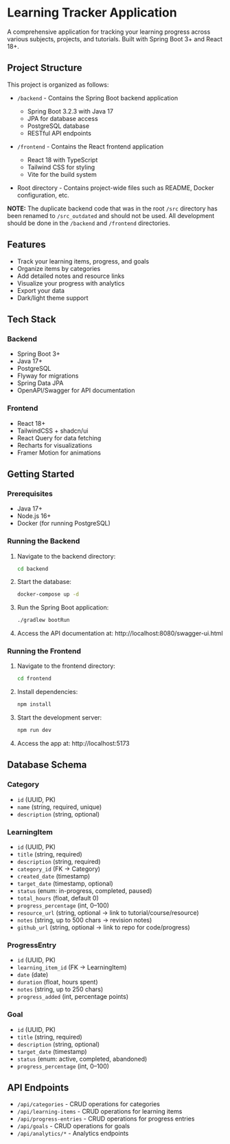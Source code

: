 # Learning Tracker Application

A comprehensive application for tracking your learning progress across various subjects, projects, and tutorials. Built with Spring Boot 3+ and React 18+.

## Project Structure

This project is organized as follows:

- `/backend` - Contains the Spring Boot backend application
  - Spring Boot 3.2.3 with Java 17
  - JPA for database access
  - PostgreSQL database
  - RESTful API endpoints
  
- `/frontend` - Contains the React frontend application
  - React 18 with TypeScript
  - Tailwind CSS for styling
  - Vite for the build system

- Root directory - Contains project-wide files such as README, Docker configuration, etc.

**NOTE:** The duplicate backend code that was in the root `/src` directory has been renamed to `/src_outdated` and should not be used. All development should be done in the `/backend` and `/frontend` directories.

## Features

- Track your learning items, progress, and goals
- Organize items by categories
- Add detailed notes and resource links
- Visualize your progress with analytics
- Export your data
- Dark/light theme support

## Tech Stack

### Backend
- Spring Boot 3+
- Java 17+
- PostgreSQL
- Flyway for migrations
- Spring Data JPA
- OpenAPI/Swagger for API documentation

### Frontend
- React 18+
- TailwindCSS + shadcn/ui
- React Query for data fetching
- Recharts for visualizations
- Framer Motion for animations

## Getting Started

### Prerequisites
- Java 17+
- Node.js 16+
- Docker (for running PostgreSQL)

### Running the Backend

1. Navigate to the backend directory:
   ```bash
   cd backend
   ```

2. Start the database:
   ```bash
   docker-compose up -d
   ```

3. Run the Spring Boot application:
   ```bash
   ./gradlew bootRun
   ```

4. Access the API documentation at: http://localhost:8080/swagger-ui.html

### Running the Frontend

1. Navigate to the frontend directory:
   ```bash
   cd frontend
   ```

2. Install dependencies:
   ```bash
   npm install
   ```

3. Start the development server:
   ```bash
   npm run dev
   ```

4. Access the app at: http://localhost:5173

## Database Schema

### Category
- `id` (UUID, PK)
- `name` (string, required, unique)
- `description` (string, optional)

### LearningItem
- `id` (UUID, PK)
- `title` (string, required)
- `description` (string, required)
- `category_id` (FK → Category)
- `created_date` (timestamp)
- `target_date` (timestamp, optional)
- `status` (enum: in-progress, completed, paused)
- `total_hours` (float, default 0)
- `progress_percentage` (int, 0–100)
- `resource_url` (string, optional → link to tutorial/course/resource)
- `notes` (string, up to 500 chars → revision notes)
- `github_url` (string, optional → link to repo for code/progress)

### ProgressEntry
- `id` (UUID, PK)
- `learning_item_id` (FK → LearningItem)
- `date` (date)
- `duration` (float, hours spent)
- `notes` (string, up to 250 chars)
- `progress_added` (int, percentage points)

### Goal
- `id` (UUID, PK)
- `title` (string, required)
- `description` (string, optional)
- `target_date` (timestamp)
- `status` (enum: active, completed, abandoned)
- `progress_percentage` (int, 0–100)

## API Endpoints

- `/api/categories` - CRUD operations for categories
- `/api/learning-items` - CRUD operations for learning items
- `/api/progress-entries` - CRUD operations for progress entries
- `/api/goals` - CRUD operations for goals
- `/api/analytics/*` - Analytics endpoints
